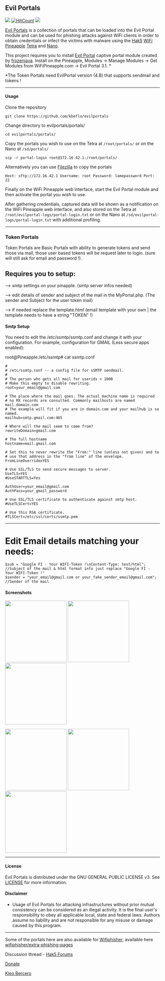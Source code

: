 ## Evil Portals

![](https://img.shields.io/github/license/kbeflo/evilportals.svg?style=flat-square) 
[![HitCount](http://hits.dwyl.io/kbeflo/evilportals.svg)](http://hits.dwyl.io/kbeflo/evilportals) [![](https://img.shields.io/discord/413223793016963073.svg?style=flat-square)](https://discord.gg/Ka557WS)

[Evil Portals](https://github.com/kbeflo/evilportals) is a collection of portals that can be loaded into the Evil Portal module and can be used for phishing attacks against WiFi clients in order to obtain credentials or infect the victims with malware using the [Hak5](https://hak5.org/) [WiFi Pineapple](https://wifipineapple.com/) [Tetra](http://hakshop.myshopify.com/products/wifi-pineapple?variant=11303845317) and [Nano](http://hakshop.myshopify.com/products/wifi-pineapple?variant=81044992).

This project requires you to install [Evil Portal](https://github.com/frozenjava/EvilPortalNano) captive portal module created by [frozenjava](https://github.com/frozenjava). Install on the Pineapple, Modules -> Manage Modules -> Get Modules from WiFiPineapple.com -> Evil Portal 3.1. * 

*The Token Portals need EvilPortal version (4.B) that supports sendmail and tokens !

---

#### Usage

Clone the repository

	git clone https://github.com/kbeflo/evilportals

Change directory to evilportals/portals/

	cd evilportals/portals/

Copy the portals you wish to use on the Tetra at `/root/portals/` or on the Nano at `/sd/portals/`

    scp -r portal-login root@172.16.42.1:/root/portals/

Alternatively you can use [Filezilla](https://filezilla-project.org/) to copy the portals

	Host: sftp://172.16.42.1 Username: root Password: lamepassword Port: 22 

Finally on the WiFi Pineapple web interface, start the Evil Portal module and then activate the portal you wish to use.

After gathering credentials, captured data will be shown as a notification on the WiFi Pineapple web interface, and also stored on the Tetra at `/root/evilportal-logs/portal-login.txt` or on the Nano at `/sd/evilportal-logs/portal-login.txt` with additional profiling.

---
### Token Portals
Token Portals are Basic Portals with ability to generate tokens and send those via mail, those user based tokens will be request later to login. (sure will still ask for email and password !).

## Requires you to setup:

--> smtp settings on your pinapple. (smtp server infos needed)

--> edit details of sender and subject of the mail in the MyPortal.php. (The sender and Subject for the user token mail)

--> if needed replace the template.html (email template with your own | the template needs to have a string "TOKEN" !)

#### Smtp Setup
You need to edit the /etc/ssmtp/ssmtp.conf and change it with your configuration.
For example, configuration for GMAIL (Less secure apps enabled):


root@Pineapple:/etc/ssmtp# cat ssmtp.conf
```
#
# /etc/ssmtp.conf -- a config file for sSMTP sendmail.
#
# The person who gets all mail for userids < 1000
# Make this empty to disable rewriting.
root=your_email@gmail.com

# The place where the mail goes. The actual machine name is required
# no MX records are consulted. Commonly mailhosts are named mail.domain.com
# The example will fit if you are in domain.com and your mailhub is so named.
mailhub=smtp.gmail.com:465

# Where will the mail seem to come from?
rewriteDomain=gmail.com

# The full hostname
hostname=mail.gmail.com

# Set this to never rewrite the "From:" line (unless not given) and to
# use that address in the "from line" of the envelope.
FromLineOverride=YES

# Use SSL/TLS to send secure messages to server.
UseTLS=YES
#UseSTARTTLS=Yes

AuthUser=your_email@gmail.com
AuthPass=your_gmail_password

# Use SSL/TLS certificate to authenticate against smtp host.
#UseTLSCert=YES

# Use this RSA certificate.
#TLSCert=/etc/ssl/certs/ssmtp.pem
```
---


# Edit Email details matching your needs:
```
$sub = "Google FI - Your WIFI-Token !\nContent-Type: text/html"; //Subject of the mail & html format info just replace "Google FI - Your WIFI-Token !"
$sender = "your_email@gmail.com or your_fake_sender_email@gmail.com"; //Sender of the mail
```


#### Screenshots

<img src="https://user-images.githubusercontent.com/13497504/34363974-1b5e5f1e-eabc-11e7-99f5-78043f8b3ac9.png" width="200"/> <img src="https://user-images.githubusercontent.com/13497504/34363975-1d4b32ca-eabc-11e7-8532-2105a160c5c1.png" width="200"/> <img src="https://user-images.githubusercontent.com/13497504/34363977-1e8f4ca2-eabc-11e7-885e-e7dbd845e217.png" width="200"/>

<img src="https://user-images.githubusercontent.com/13497504/34363979-1f66e108-eabc-11e7-8dbb-39fa8b22c3a7.png" width="200"/> <img src="https://user-images.githubusercontent.com/13497504/34363982-20258324-eabc-11e7-93e0-b775fa1bcc25.png" width="200"/> <img src="https://user-images.githubusercontent.com/13497504/34366525-bba03dc4-ead7-11e7-8bea-a3fa9ae33ef4.png" width="200"/>

---

#### License
Evil Portals is distributed under the GNU GENERAL PUBLIC LICENSE v3. See [LICENSE](https://github.com/kbeflo/evilportals/blob/master/LICENSE) for more information.

#### Disclaimer
* Usage of Evil Portals for attacking infrastructures without prior mutual consistency can be considered as an illegal activity. It is the final user's responsibility to obey all applicable local, state and federal laws. Authors assume no liability and are not responsible for any misuse or damage caused by this program. 

---

Some of the portals here are also available for [Wifiphisher](https://github.com/wifiphisher/wifiphisher), available here [wifiphisher/extra-phishing-pages](https://github.com/wifiphisher/extra-phishing-pages)

Discussion thread - [Hak5 Forums](https://forums.hak5.org/index.php?/topic/39856-evil-portals/)

[Donate](https://paypal.me/kbeflo)

[Kleo Bercero](https://kbeflo.github.io/)
